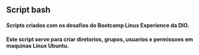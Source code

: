 ## Script bash

#### Scripts criados com os desafios do Bootcamp Linux Experience da DIO.
#### Este script serve para criar diretorios, grupos, usuarios e permissoes em maquinas Linux Ubuntu.
